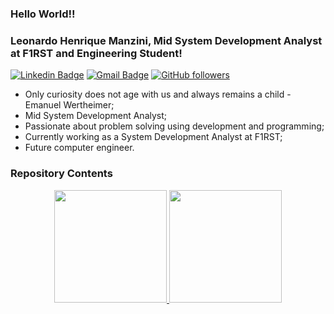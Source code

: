 ### Hello World!!
### Leonardo Henrique Manzini, Mid System Development Analyst at F1RST and Engineering Student!

[![Linkedin Badge](https://img.shields.io/badge/-LinkedIn-blue?style=flat-square&logo=Linkedin&logoColor=white&link=https://www.linkedin.com/in/leonardo-manzini/)](https://www.linkedin.com/in/leonardo-manzini/)
[![Gmail Badge](https://img.shields.io/badge/-Gmail-c14438?style=flat-square&logo=Gmail&logoColor=white&link=mailto:leoh.manzini@gmail.com)](mailto:leoh.manzini@gmail.com/)
[![GitHub followers](https://img.shields.io/github/followers/LeoManzini.svg?style=social&label=Follow&maxAge=2592000)](https://github.com/LeoManzini?tab=followers)

- Only curiosity does not age with us and always remains a child - Emanuel Wertheimer;
- Mid System Development Analyst;
- Passionate about problem solving using development and programming;
- Currently working as a System Development Analyst at F1RST;
- Future computer engineer.


### Repository Contents

<div align="center">
  <a href="https://github.com/LeoManzini">
    <img height="180em" src="https://github-readme-stats.vercel.app/api/top-langs/?username=LeoManzini&layout=compact&theme=radical" />
    <img height="180em" src="https://github-readme-stats.vercel.app/api?username=LeoManzini&show_icons=true&theme=radical" />
  </a>
</div>
